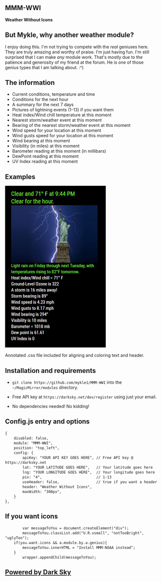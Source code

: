 ## MMM-WWI

**Weather Without Icons**

## But Mykle, why another weather module?

I enjoy doing this. I'm not trying to compete with the *real* geniuses here.
They are truly amazing and worthy of praise. I'm just having fun.
I'm still surprised that I can make *any* module work.
That's mostly due to the patience and generosity of my friend at the forum.
He is one of those genius types that I am talking about. :^)

## The information 

* Current conditions, temperature and time
* Conditions for the next hour
* A summary for the next 7 days
* Pictures of lightning events (1-13) if you want them
* Heat index/Wind chill temperature at this moment
* Nearest storm/weather event at this moment
* Bearing of the nearest storm/weather event at this moment
* Wind speed for your location at this moment
* Wind gusts speed for your location at this moment
* Wind bearing at this moment
* Visibility (in miles) at this moment
* Barometer reading at this moment (in millibars)
* DewPoint reading at this moment
* UV Index reading at this moment

## Examples

![](pix/WWI.JPG)

Annotated .css file included for aligning and coloring text and header.

## Installation and requirements

* `git clone https://github.com/mykle1/MMM-WWI` into the `~/MagicMirror/modules` directory.

* Free API key at `https://darksky.net/dev/register` using just your email.

* No dependencies needed! No kidding!


## Config.js entry and options

    {
		disabled: false,
		module: "MMM-WWI",
		position: "top_left",
		config: {
			apiKey: "YOUR API KEY GOES HERE", // Free API key @ https://darksky.net
			lat: "YOUR LATITUDE GOES HERE",   // Your latitude goes here
			lng: "YOUR LONGITUDE GOES HERE",  // Your longitude goes here
			pix: "4",                         // 1-13
			useHeader: false,                 // true if you want a header                 
			header: "Weather Without Icons",
			maxWidth: "300px",
		}
	},
	
## If you want icons

```
		var messageToYou = document.createElement("div");
		messageToYou.classList.add("U.R.xsmall", "notTooBright", "uglyToo");
	if(you.want.icons && a.module.by.a.genius){
		messageToYou.innerHTML = "Install MMM-NOAA instead";
	}
		wrapper.appendChild(messageToYou);
```

## [Powered by Dark Sky](https://darksky.net/poweredby/)